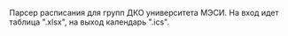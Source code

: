Парсер расписания для групп ДКО университета МЭСИ.
На вход идет таблица ".xlsx", на выход календарь ".ics".